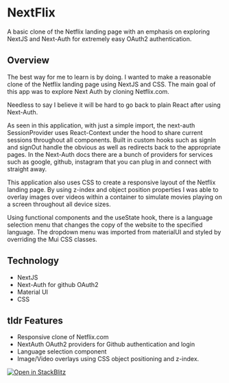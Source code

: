 # NextFlix

A basic clone of the Netflix landing page with an emphasis on exploring NextJS and Next-Auth for extremely easy OAuth2 authentication.

## Overview

The best way for me to learn is by doing. I wanted to make a reasonable clone of the Netflix landing page using NextJS and CSS. The main goal of this app was to explore Next Auth by cloning Netflix.com.

Needless to say I believe it will be hard to go back to plain React after using Next-Auth. 

As seen in this application, with just a simple import, the next-auth SessionProvider uses React-Context under the hood to share current sessions throughout all components. Built in custom hooks such as signIn and signOut handle the obvious as well as redirects back to the appropriate pages. In the Next-Auth docs there are a bunch of providers for services such as google, github, instagram that you can plug in and connect with straight away.

This application also uses CSS to create a responsive layout of the Netflix landing page. By using z-index and object position properties I was able to overlay images over videos within a container to simulate movies playing on a screen throughout all device sizes. 

Using functional components and the useState hook, there is a language selection menu that changes the copy of the website to the specified language. The dropdown menu was imported from materialUI and styled by overriding the Mui CSS classes.

## Technology
- NextJS
- Next-Auth for github OAuth2
- Material UI 
- CSS

## tldr Features
- Responsive clone of Netflix.com
- NextAuth OAuth2 providers for Github authentication and login
- Language selection component
- Image/Video overlays using CSS object positioning and z-index.

[![Open in StackBlitz](https://developer.stackblitz.com/img/open_in_stackblitz.svg)](https://stackblitz.com/github/vercel/next.js/tree/canary/examples/with-tailwindcss)
